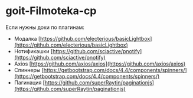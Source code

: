 # goit-Filmoteka-cp

Если нужны доки по плагинам:

- Модалка
  [https://github.com/electerious/basicLightbox](https://github.com/electerious/basicLightbox)
- Нотификашки
  [https://github.com/sciactive/pnotify](https://github.com/sciactive/pnotify)
- Axios [https://github.com/axios/axios](https://github.com/axios/axios)
- Спиннеры
  [https://getbootstrap.com/docs/4.4/components/spinners/](https://getbootstrap.com/docs/4.4/components/spinners/)
- Пагинация
  [https://github.com/superRaytin/paginationjs](https://github.com/superRaytin/paginationjs)
